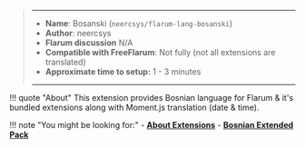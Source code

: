> ---
> - **Name**: Bosanski (`neercsys/flarum-lang-bosanski`)
> - **Author**: neercsys
> - **Flarum discussion** N/A
> - **Compatible with FreeFlarum**: Not fully (not all extensions are translated)
> - **Approximate time to setup:** 1 - 3 minutes
>
> ---

!!! quote "About"
    This extension provides Bosnian language for Flarum & it's bundled extensions along with Moment.js translation (date & time).
    

!!! note "You might be looking for:"
    - **[About Extensions](/docs/how-to/extensions/about-extensions/)**
    - **[Bosnian Extended Pack](/docs/how-to/extensions/bosnian-extended-pack/)**
